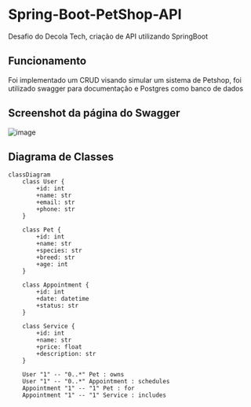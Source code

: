 # Spring-Boot-PetShop-API
Desafio do Decola Tech, criação de API  utilizando SpringBoot

## Funcionamento
Foi implementado um CRUD visando simular um sistema de Petshop, foi utilizado swagger para documentação e Postgres como banco de dados

## Screenshot da página do Swagger
![image](https://github.com/user-attachments/assets/4d37a68f-2112-4a47-b929-726a5379f1d1)

## Diagrama de Classes
```mermaid
classDiagram
    class User {
        +id: int
        +name: str
        +email: str
        +phone: str
    }

    class Pet {
        +id: int
        +name: str
        +species: str
        +breed: str
        +age: int
    }

    class Appointment {
        +id: int
        +date: datetime
        +status: str
    }

    class Service {
        +id: int
        +name: str
        +price: float
        +description: str
    }

    User "1" -- "0..*" Pet : owns
    User "1" -- "0..*" Appointment : schedules
    Appointment "1" -- "1" Pet : for
    Appointment "1" -- "1" Service : includes
